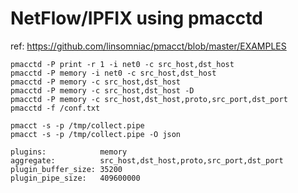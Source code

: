 # NetFlow/IPFIX using pmacctd
ref: https://github.com/linsomniac/pmacct/blob/master/EXAMPLES

```
pmacctd -P print -r 1 -i net0 -c src_host,dst_host
pmacctd -P memory -i net0 -c src_host,dst_host
pmacctd -P memory -c src_host,dst_host
pmacctd -P memory -c src_host,dst_host -D
pmacctd -P memory -c src_host,dst_host,proto,src_port,dst_port
pmacctd -f /conf.txt

pmacct -s -p /tmp/collect.pipe
pmacct -s -p /tmp/collect.pipe -O json
```

```
plugins:            memory
aggregate:          src_host,dst_host,proto,src_port,dst_port
plugin_buffer_size: 35200
plugin_pipe_size:   409600000
```
